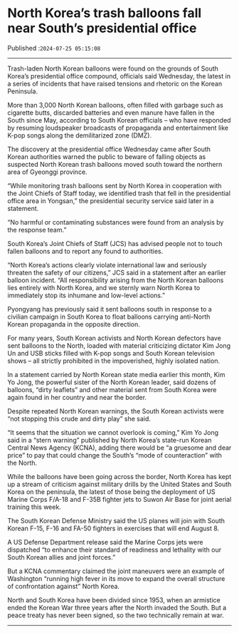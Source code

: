 # North Korea’s trash balloons fall near South’s presidential office

Published :`2024-07-25 05:15:08`

---

Trash-laden North Korean balloons were found on the grounds of South Korea’s presidential office compound, officials said Wednesday, the latest in a series of incidents that have raised tensions and rhetoric on the Korean Peninsula.

More than 3,000 North Korean balloons, often filled with garbage such as cigarette butts, discarded batteries and even manure have fallen in the South since May, according to South Korean officials – who have responded by resuming loudspeaker broadcasts of propaganda and entertainment like K-pop songs along the demilitarized zone (DMZ).

The discovery at the presidential office Wednesday came after South Korean authorities warned the public to beware of falling objects as suspected North Korean trash balloons moved south toward the northern area of Gyeonggi province.

“While monitoring trash balloons sent by North Korea in cooperation with the Joint Chiefs of Staff today, we identified trash that fell in the presidential office area in Yongsan,” the presidential security service said later in a statement.

“No harmful or contaminating substances were found from an analysis by the response team.”

South Korea’s Joint Chiefs of Staff (JCS) has advised people not to touch fallen balloons and to report any found to authorities.

“North Korea’s actions clearly violate international law and seriously threaten the safety of our citizens,” JCS said in a statement after an earlier balloon incident. “All responsibility arising from the North Korean balloons lies entirely with North Korea, and we sternly warn North Korea to immediately stop its inhumane and low-level actions.”

Pyongyang has previously said it sent balloons south in response to a civilian campaign in South Korea to float balloons carrying anti-North Korean propaganda in the opposite direction.

For many years, South Korean activists and North Korean defectors have sent balloons to the North, loaded with material criticizing dictator Kim Jong Un and USB sticks filled with K-pop songs and South Korean television shows – all strictly prohibited in the impoverished, highly isolated nation.

In a statement carried by North Korean state media earlier this month, Kim Yo Jong, the powerful sister of the North Korean leader, said dozens of balloons, “dirty leaflets” and other material sent from South Korea were again found in her country and near the border.

Despite repeated North Korean warnings, the South Korean activists were “not stopping this crude and dirty play” she said.

“It seems that the situation we cannot overlook is coming,” Kim Yo Jong said in a “stern warning” published by North Korea’s state-run Korean Central News Agency (KCNA), adding there would be “a gruesome and dear price” to pay that could change the South’s “mode of counteraction” with the North.

While the balloons have been going across the border, North Korea has kept up a stream of criticism against military drills by the United States and South Korea on the peninsula, the latest of those being the deployment of US Marine Corps F/A-18 and F-35B fighter jets to Suwon Air Base for joint aerial training this week.

The South Korean Defense Ministry said the US planes will join with South Korean F-15, F-16 and FA-50 fighters in exercises that will end August 8.

A US Defense Department release said the Marine Corps jets were dispatched “to enhance their standard of readiness and lethality with our South Korean allies and joint forces.”

But a KCNA commentary claimed the joint maneuvers were an example of Washington “running high fever in its move to expand the overall structure of confrontation against” North Korea.

North and South Korea have been divided since 1953, when an armistice ended the Korean War three years after the North invaded the South. But a peace treaty has never been signed, so the two technically remain at war.

---

